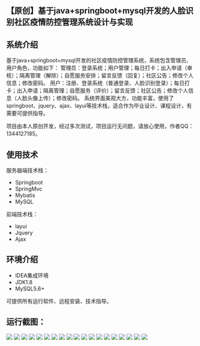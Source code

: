 ## 【原创】基于java+springboot+mysql开发的人脸识别社区疫情防控管理系统设计与实现

## 系统介绍

基于java+springboot+mysql开发的社区疫情防控管理系统，系统包含管理员、用户角色，功能如下：
管理员：登录系统；用户管理；每日打卡；出入申请（审核）；隔离管理（解除）；自愿服务安排；留言反馈（回复）；社区公告；修改个人信息；修改密码。
用户：注册、登录系统（普通登录、人脸识别登录）；每日打卡；出入申请；隔离管理；自愿服务（评价）；留言反馈；社区公告；修改个人信息（人脸头像上传）；修改密码。
系统界面美观大方，功能丰富，使用了springboot、jquery、ajax、layui等技术栈，适合作为毕业设计、课程设计，有需要可提供指导。

项目由本人原创开发，经过多次测试，项目运行无问题，请放心使用，作者QQ：1344127185。

## 使用技术

服务器端技术栈：

- Springboot
- SpringMvc
- Mybatis
- MySQL

前端技术栈：

- layui
- Jquery
- Ajax

## 环境介绍

- IDEA集成环境
- JDK1.8
- MySQL5.6+

可提供所有运行软件、远程安装、技术指导。

## 运行截图：
![](https://github.com/itcoderyhl/community-epidemic-mgr/blob/main/images/1.png)
![](https://github.com/itcoderyhl/community-epidemic-mgr/blob/main/images/2.png)
![](https://github.com/itcoderyhl/community-epidemic-mgr/blob/main/images/3.png)
![](https://github.com/itcoderyhl/community-epidemic-mgr/blob/main/images/4.png)
![](https://github.com/itcoderyhl/community-epidemic-mgr/blob/main/images/5.png)
![](https://github.com/itcoderyhl/community-epidemic-mgr/blob/main/images/6.png)
![](https://github.com/itcoderyhl/community-epidemic-mgr/blob/main/images/7.png)
![](https://github.com/itcoderyhl/community-epidemic-mgr/blob/main/images/8.png)
![](https://github.com/itcoderyhl/community-epidemic-mgr/blob/main/images/9.png)
![](https://github.com/itcoderyhl/community-epidemic-mgr/blob/main/images/10.png)
![](https://github.com/itcoderyhl/community-epidemic-mgr/blob/main/images/11.png)
![](https://github.com/itcoderyhl/community-epidemic-mgr/blob/main/images/12.png)
![](https://github.com/itcoderyhl/community-epidemic-mgr/blob/main/images/13.png)
![](https://github.com/itcoderyhl/community-epidemic-mgr/blob/main/images/14.png)
![](https://github.com/itcoderyhl/community-epidemic-mgr/blob/main/images/15.png)
![](https://github.com/itcoderyhl/community-epidemic-mgr/blob/main/images/16.png)
![](https://github.com/itcoderyhl/community-epidemic-mgr/blob/main/images/17.png)
![](https://github.com/itcoderyhl/community-epidemic-mgr/blob/main/images/18.png)
![](https://github.com/itcoderyhl/community-epidemic-mgr/blob/main/images/19.png)

